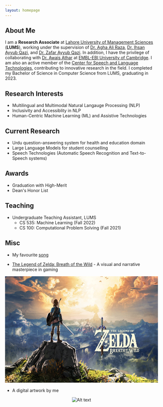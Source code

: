 ```yaml
---
layout: homepage
---
```


## About Me

I am a **Research Associate** at [Lahore University of Management Sciences](https://lums.edu.pk/) (**LUMS**), working under the supervision of [Dr. Agha Ali Raza](https://aghaaliraza.com/), [Dr. Ihsan Ayyub Qazi](https://www.ihsanqazi.com/), and [Dr. Zafar Ayyub Qazi](https://web.lums.edu.pk/~zafar/). In addition, I have the privilege of collaborating with [Dr. Awais Athar](https://cl.awaisathar.com/) at [EMBL-EBI University of Cambridge](https://www.ebi.ac.uk/people/person/awais-athar/). I am also an active member of the [Center for Speech and Language Technologies](https://www.c-salt.org/team), contributing to innovative research in the field. I completed my Bachelor of Science in Computer Science from LUMS, graduating in 2023.

## Research Interests

- Multilingual and Multimodal Natural Langauge Processing (NLP)
- Inclusivity and Accessiblity in NLP
- Human-Centric Machine Learning (ML) and Assistive Technologies

## Current Research

- Urdu question-answering system for health and education domain
- Large Language Models for student counselling
- Speech Technologies (Automatic Speech Recognition and Text-to-Speech systems)

## Awards

- Graduation with High-Merit
- Dean's Honor List

## Teaching

- Undergraduate Teaching Assistant, LUMS
    - CS 535: Machine Learning (Fall 2022)
    - CS 100: Computational Problem Solving (Fall 2021)

## Misc

- My favourite [song](https://www.youtube.com/watch?v=U77d9912lrw)

- [The Legend of Zelda: Breath of the Wild](https://www.imdb.com/title/tt3253986/) - A visual and narrative masterpiece in gaming
<p align="center">
<img title="a title" alt="Alt text" src="/assets/img/zelda.jpg" height=350>
</p>

- A digital artwork by me
<p align="center">
<img title="a title" alt="Alt text" src="/assets/img/PinkSky.png" height=350>
</p>
